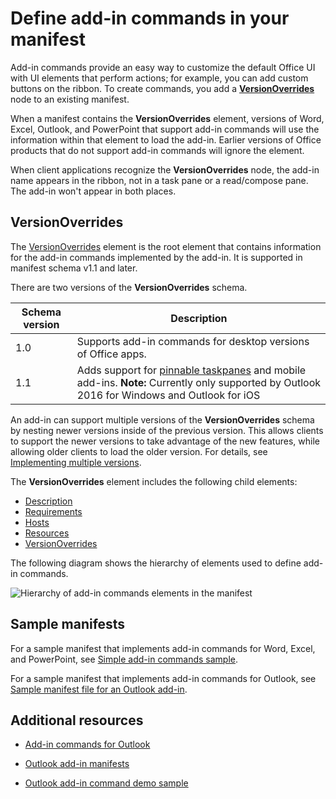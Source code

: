 # Define add-in commands in your manifest

Add-in commands provide an easy way to customize the default Office UI with UI elements that perform actions; for example, you can add custom buttons on the ribbon. To create commands, you add a **[VersionOverrides](../../reference/manifest/versionoverrides.md)** node to an existing manifest. 

When a manifest contains the **VersionOverrides** element, versions of Word, Excel, Outlook, and PowerPoint that support add-in commands will use the information within that element to load the add-in. Earlier versions of Office products that do not support add-in commands will ignore the element.

When client applications recognize the  **VersionOverrides** node, the add-in name appears in the ribbon, not in a task pane or a read/compose pane. The add-in won't appear in both places.
 
## VersionOverrides

The  [VersionOverrides](../../reference/manifest/versionoverrides.md) element is the root element that contains information for the add-in commands implemented by the add-in. It is supported in manifest schema v1.1 and later.

There are two versions of the **VersionOverrides** schema.

| Schema version | Description |
|----------------|-------------|
| 1.0 | Supports add-in commands for desktop versions of Office apps. | 
| 1.1 | Adds support for [pinnable taskpanes](https://docs.microsoft.com/outlook/add-ins/pinnable-taskpane) and mobile add-ins. **Note:** Currently only supported by Outlook 2016 for Windows and Outlook for iOS |

An add-in can support multiple versions of the **VersionOverrides** schema by nesting newer versions inside of the previous version. This allows clients to support the newer versions to take advantage of the new features, while allowing older clients to load the older version. For details, see [Implementing multiple versions](../../reference/manifest/versionoverrides.md#implementing-multiple-versions).

The **VersionOverrides** element includes the following child elements:

- [Description](../../reference/manifest/description.md)
- [Requirements](../../reference/manifest/requirements.md)
- [Hosts](../../reference/manifest/hosts.md)
- [Resources](../../reference/manifest/resources.md)
- [VersionOverrides](../../reference/manifest/versionoverrides.md)

The following diagram shows the hierarchy of elements used to define add-in commands. 

![Hierarchy of add-in commands elements in the manifest](../../images/080da303-51c4-4882-b74a-7ba11517c0ad.png)

## Sample manifests

For a sample manifest that implements add-in commands for Word, Excel, and PowerPoint, see [Simple add-in commands sample](https://github.com/OfficeDev/Office-Add-in-Commands-Samples/tree/master/Simple).

For a sample manifest that implements add-in commands for Outlook, see [Sample manifest file for an Outlook add-in](https://github.com/OfficeDev/outlook-add-in-command-demo/blob/master/command-demo-manifest.xml).

## Additional resources

- [Add-in commands for Outlook](https://docs.microsoft.com/outlook/add-ins/add-in-commands-for-outlook)
    
- [Outlook add-in manifests](https://docs.microsoft.com/outlook/add-ins/manifests)
    
- [Outlook add-in command demo sample](https://github.com/OfficeDev/outlook-add-in-command-demo)
